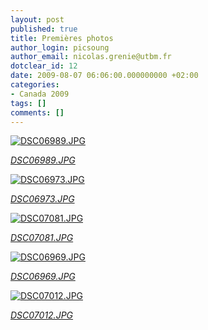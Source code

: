 ```yaml
---
layout: post
published: true
title: Premières photos
author_login: picsoung
author_email: nicolas.grenie@utbm.fr
dotclear_id: 12
date: 2009-08-07 06:06:00.000000000 +02:00
categories:
- Canada 2009
tags: []
comments: []
---
```

<p><a href="http://farm3.static.flickr.com/2526/3797341052_46fdfd36c9_b.jpg"><img src="http://farm3.static.flickr.com/2526/3797341052_46fdfd36c9_m.jpg" alt="DSC06989.JPG" /></a></p>


<p><em><a href="http://www.flickr.com/photos/7245118@N02/3797341052/">DSC06989.JPG</a></em></p>


<p><a href="http://farm3.static.flickr.com/2208/3797337996_fdfdd6028a_b.jpg"><img src="http://farm3.static.flickr.com/2208/3797337996_fdfdd6028a_m.jpg" alt="DSC06973.JPG" /></a></p>


<p><em><a href="http://www.flickr.com/photos/7245118@N02/3797337996/">DSC06973.JPG</a></em></p>



<p><a href="http://farm4.static.flickr.com/3438/3797306388_088f2da193_b.jpg"><img src="http://farm4.static.flickr.com/3438/3797306388_088f2da193_m.jpg" alt="DSC07081.JPG" /></a></p>


<p><em><a href="http://www.flickr.com/photos/7245118@N02/3797306388/">DSC07081.JPG</a></em></p>


<p><a href="http://farm4.static.flickr.com/3470/3796519169_f4e38d7f7a_b.jpg"><img src="http://farm4.static.flickr.com/3470/3796519169_f4e38d7f7a_m.jpg" alt="DSC06969.JPG" /></a></p>


<p><em><a href="http://www.flickr.com/photos/7245118@N02/3796519169/">DSC06969.JPG</a></em></p>


<p><a href="http://farm3.static.flickr.com/2463/3797254274_b3df7dc69b_b.jpg"><img src="http://farm3.static.flickr.com/2463/3797254274_b3df7dc69b_m.jpg" alt="DSC07012.JPG" /></a></p>


<p><em><a href="http://www.flickr.com/photos/7245118@N02/3797254274/">DSC07012.JPG</a></em></p>
